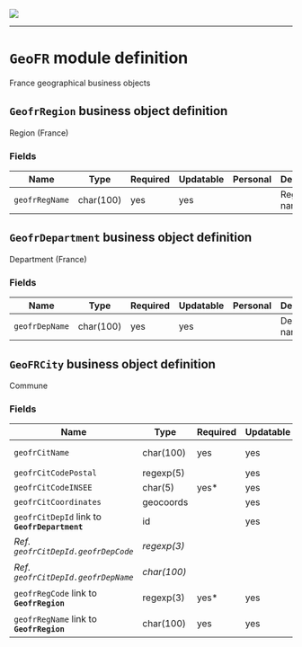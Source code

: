 <!--
 ___ _            _ _    _ _    __
/ __(_)_ __  _ __| (_)__(_) |_ /_/
\__ \ | '  \| '_ \ | / _| |  _/ -_)
|___/_|_|_|_| .__/_|_\__|_|\__\___|
            |_| 
-->
![](https://docs.simplicite.io//logos/logo250.png)
* * *

`GeoFR` module definition
=========================

France geographical business objects

`GeofrRegion` business object definition
----------------------------------------

Region (France)

### Fields

| Name                                                         | Type                                     | Required | Updatable | Personal | Description                                                                      |
|--------------------------------------------------------------|------------------------------------------|----------|-----------|----------|----------------------------------------------------------------------------------|
| `geofrRegName`                                               | char(100)                                | yes      | yes       |          | Region name                                                                      |

`GeofrDepartment` business object definition
--------------------------------------------

Department (France)

### Fields

| Name                                                         | Type                                     | Required | Updatable | Personal | Description                                                                      |
|--------------------------------------------------------------|------------------------------------------|----------|-----------|----------|----------------------------------------------------------------------------------|
| `geofrDepName`                                               | char(100)                                | yes      | yes       |          | Department name                                                                  |

`GeoFRCity` business object definition
--------------------------------------

Commune

### Fields

| Name                                                         | Type                                     | Required | Updatable | Personal | Description                                                                      |
|--------------------------------------------------------------|------------------------------------------|----------|-----------|----------|----------------------------------------------------------------------------------|
| `geofrCitName`                                               | char(100)                                | yes      | yes       |          | Commune name                                                                     |
| `geofrCitCodePostal`                                         | regexp(5)                                |          | yes       |          | Code postal                                                                      |
| `geofrCitCodeINSEE`                                          | char(5)                                  | yes*     | yes       |          | Code INSEE                                                                       |
| `geofrCitCoordinates`                                        | geocoords                                |          | yes       |          | Coordinates                                                                      |
| `geofrCitDepId` link to **`GeofrDepartment`**                | id                                       |          | yes       |          | -                                                                                |
| _Ref. `geofrCitDepId.geofrDepCode`_                          | _regexp(3)_                              |          |           |          | _Department code_                                                                |
| _Ref. `geofrCitDepId.geofrDepName`_                          | _char(100)_                              |          |           |          | _Department name_                                                                |
| `geofrRegCode` link to **`GeofrRegion`**                     | regexp(3)                                | yes*     | yes       |          | Region code                                                                      |
| `geofrRegName` link to **`GeofrRegion`**                     | char(100)                                | yes      | yes       |          | Region name                                                                      |

